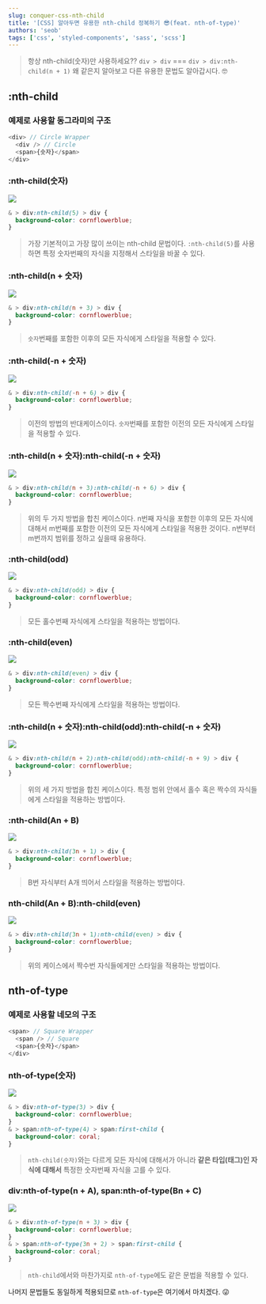 ```yaml
---
slug: conquer-css-nth-child
title: '[CSS] 알아두면 유용한 nth-child 정복하기 😎(feat. nth-of-type)'
authors: 'seob'
tags: ['css', 'styled-components', 'sass', 'scss']
---
```


> 항상 nth-child(숫자)만 사용하세요??
> `div > div` === `div > div:nth-child(n + 1)`
> 왜 같은지 알아보고 다른 유용한 문법도 알아갑시다. 🤓

<!--truncate-->

## :nth-child

### 예제로 사용할 동그라미의 구조

```JavaScript
<div> // Circle Wrapper
  <div /> // Circle
  <span>{숫자}</span>
</div>
```

### :nth-child(숫자)

![](https://images.velog.io/images/seob/post/e9f951f9-0ce8-4ad5-826d-c1410c5a7297/image.png)

```css
& > div:nth-child(5) > div {
  background-color: cornflowerblue;
}
```

> 가장 기본적이고 가장 많이 쓰이는 nth-child 문법이다.
> `:nth-child(5)`를 사용하면 특정 숫자번째의 자식을 지정해서 스타일을 바꿀 수 있다.

### :nth-child(n + 숫자)

![](https://images.velog.io/images/seob/post/b40a7995-0556-4400-ae52-b9a33afccd2a/image.png)

```css
& > div:nth-child(n + 3) > div {
  background-color: cornflowerblue;
}
```

> `숫자`번째를 포함한 이후의 모든 자식에게 스타일을 적용할 수 있다.

### :nth-child(-n + 숫자)

![](https://images.velog.io/images/seob/post/2811c1cf-0a2e-46c0-90fb-364c162f15ba/image.png)

```css
& > div:nth-child(-n + 6) > div {
  background-color: cornflowerblue;
}
```

> 이전의 방법의 반대케이스이다.
> `숫자`번째를 포함한 이전의 모든 자식에게 스타일을 적용할 수 있다.

### :nth-child(n + 숫자):nth-child(-n + 숫자)

![](https://images.velog.io/images/seob/post/3dfce432-dbcd-445f-9164-27a8078690eb/image.png)

```css
& > div:nth-child(n + 3):nth-child(-n + 6) > div {
  background-color: cornflowerblue;
}
```

> 위의 두 가지 방법을 합친 케이스이다.
> n번째 자식을 포함한 이후의 모든 자식에 대해서 m번째를 포함한 이전의 모든 자식에게 스타일을 적용한 것이다.
> n번부터 m번까지 범위를 정하고 싶을때 유용하다.

### :nth-child(odd)

![](https://images.velog.io/images/seob/post/d300e679-caeb-4592-b012-512f4cb31b56/image.png)

```css
& > div:nth-child(odd) > div {
  background-color: cornflowerblue;
}
```

> 모든 홀수번째 자식에게 스타일을 적용하는 방법이다.

### :nth-child(even)

![](https://images.velog.io/images/seob/post/753e6f34-bbe2-4dba-836e-557246136cec/image.png)

```css
& > div:nth-child(even) > div {
  background-color: cornflowerblue;
}
```

> 모든 짝수번째 자식에게 스타일을 적용하는 방법이다.

### :nth-child(n + 숫자):nth-child(odd):nth-child(-n + 숫자)

![](https://images.velog.io/images/seob/post/9376c19c-7c6d-4be6-a09f-79d1054a0fa0/image.png)

```css
& > div:nth-child(n + 2):nth-child(odd):nth-child(-n + 9) > div {
  background-color: cornflowerblue;
}
```

> 위의 세 가지 방법을 합친 케이스이다.
> 특정 범위 안에서 홀수 혹은 짝수의 자식들에게 스타일을 적용하는 방법이다.

### :nth-child(An + B)

![](https://images.velog.io/images/seob/post/fdb91989-fd97-42ac-9970-e8daf4ad7041/image.png)

```css
& > div:nth-child(3n + 1) > div {
  background-color: cornflowerblue;
}
```

> B번 자식부터 A개 띄어서 스타일을 적용하는 방법이다.

### nth-child(An + B):nth-child(even)

![](https://images.velog.io/images/seob/post/c3388600-92ad-4e75-9f5b-2f805dfc243a/image.png)

```css
& > div:nth-child(3n + 1):nth-child(even) > div {
  background-color: cornflowerblue;
}
```

> 위의 케이스에서 짝수번 자식들에게만 스타일을 적용하는 방법이다.

## nth-of-type

### 예제로 사용할 네모의 구조

```JavaScript
<span> // Square Wrapper
  <span /> // Square
  <span>{숫자}</span>
</div>
```

### nth-of-type(숫자)

![](https://images.velog.io/images/seob/post/f97627b4-d920-46cb-a627-71ea650a902d/image.png)

```css
& > div:nth-of-type(3) > div {
  background-color: cornflowerblue;
}
& > span:nth-of-type(4) > span:first-child {
  background-color: coral;
}
```

> `nth-child(숫자)`와는 다르게 모든 자식에 대해서가 아니라 **같은 타입(태그)인 자식에 대해서** 특정한 숫자번째 자식을 고를 수 있다.

### div:nth-of-type(n + A), span:nth-of-type(Bn + C)

![](https://images.velog.io/images/seob/post/6a13a188-2acb-4dfa-8c06-c41371a09f40/image.png)

```css
& > div:nth-of-type(n + 3) > div {
  background-color: cornflowerblue;
}
& > span:nth-of-type(3n + 2) > span:first-child {
  background-color: coral;
}
```

> `nth-child`에서와 마찬가지로 `nth-of-type`에도 같은 문법을 적용할 수 있다.

나머지 문법들도 동일하게 적용되므로 `nth-of-type`은 여기에서 마치겠다. 😜
